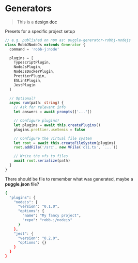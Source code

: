 # Generators

> This is a [design doc](/design/README.md)

Presets for a specific project setup

```ts
// e.g. published on npm as: puggle-generator-robbj-nodejs
class RobbJNodeJs extends Generator {
  command = 'robb-j:node'

  plugins = [
    TypescriptPlugin,
    NodeJsPlugin,
    NodeJsDockerPlugin,
    PrettierPlugin,
    ESLintPlugin,
    JestPlugin
  ]

  // Optional?
  async run(path: string) {
    // Ask for relevant info
    let answers = await prompts(['...'])

    // Configure plugins?
    let plugins = await this.createPlugins()
    plugins.prettier.useSemis = false

    // Configure the virtual file system
    let root = await this.createFileSystem(plugins)
    root.addFile('/src', new VFile('cli.ts', `...`))

    // Write the vfs to files
    await root.serialize(path)
  }
}
```

There should be file to remember what was generated, maybe a **puggle.json** file?

```bash
{
  "plugins": {
    "nodejs": {
      "version": "0.1.0",
      "options": {
        "name": "My fancy project",
        "repo": "robb-j/nodejs"
      }
    },
    "jest": {
      "version": "0.2.0",
      "options": {}
    }
  }
}
```
